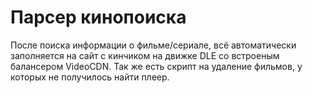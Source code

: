 # Парсер кинопоиска
После поиска информации о фильме/сериале, всё автоматически заполняется на сайт с кинчиком на движке DLE со встроеным балансером VideoCDN. Так же есть скрипт на удаление фильмов, у которых не получилось найти плеер.
